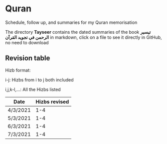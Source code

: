 # Quran
Schedule, follow up, and summaries for my Quran memorisation

The directory  __Tayseer__  contains the dated summaries of the book  __تيسير الرحمن في تجويد القرآن__ in markdown, click on a file to see it directly in GitHub, no need to download

## Revision table

Hizb format:

i-j: Hizbs from i to j both included

i,j,k-l,...: All the Hizbs listed

Date | Hizbs revised
-----|--------------
4/3/2021 | 1-4
5/3/2021 | 1-4
6/3/2021 | 1-4
7/3/2021 | 1-4
